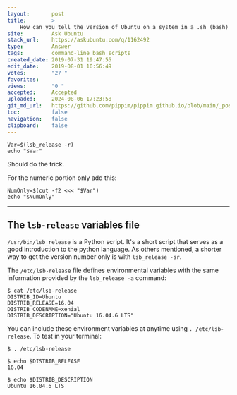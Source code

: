 ```yaml
---
layout:       post
title:        >
    How can you tell the version of Ubuntu on a system in a .sh (bash) script?
site:         Ask Ubuntu
stack_url:    https://askubuntu.com/q/1162492
type:         Answer
tags:         command-line bash scripts
created_date: 2019-07-31 19:47:55
edit_date:    2019-08-01 10:56:49
votes:        "27 "
favorites:    
views:        "0 "
accepted:     Accepted
uploaded:     2024-08-06 17:23:58
git_md_url:   https://github.com/pippim/pippim.github.io/blob/main/_posts/2019/2019-07-31-How-can-you-tell-the-version-of-Ubuntu-on-a-system-in-a-.sh-_bash_-script_.md
toc:          false
navigation:   false
clipboard:    false
---
```


``` 
Var=$(lsb_release -r)
echo "$Var"
```

Should do the trick.

For the numeric portion only add this:

``` 
NumOnly=$(cut -f2 <<< "$Var")
echo "$NumOnly"
```


----------

## The `lsb-release` variables file

`/usr/bin/lsb_release` is a Python script. It's a short script that serves as a good introduction to the python language. As others mentioned, a shorter way to get the version number only is with `lsb_release -sr`.

The `/etc/lsb-release` file defines environmental variables with the same information provided by the `lsb_release -a` command:

``` 
$ cat /etc/lsb-release
DISTRIB_ID=Ubuntu
DISTRIB_RELEASE=16.04
DISTRIB_CODENAME=xenial
DISTRIB_DESCRIPTION="Ubuntu 16.04.6 LTS"
```

You can include these environment variables at anytime using `. /etc/lsb-release`. To test in your terminal:

``` 
$ . /etc/lsb-release

$ echo $DISTRIB_RELEASE
16.04

$ echo $DISTRIB_DESCRIPTION
Ubuntu 16.04.6 LTS
```




